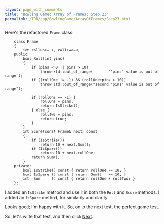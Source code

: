 ```yaml
---
layout: page_with_comments
title: "Bowling Game: Array of Frames: Step 23"
permalink: /TDD/cpp/BowlingGame/ArrayOfFrames/Step23.html
---
```


Here's the refactored ```Frame``` class:
```
    class Frame
    {
        int rollOne=-1, rollTwo=0;
    public:
        bool Roll(int pins)
        {
            if (pins < 0 || pins > 10)
                throw std::out_of_range(       "'pins' value is out of range");
            if ((rollOne != -1) && (rollOne+pins > 10))
                throw std::out_of_range("second 'pins' value is out of range");

            if (rollOne == -1) {
                rollOne = pins;
                return IsStrike();
            } else {
                rollTwo = pins;
                return true;
            }
        }
        int Score(const Frame& next) const
        {
            if (IsStrike())
                return 10 + next.Sum();
            if (IsSpare())
                return 10 + next.rollOne;
            return Sum();
        }
    private:
        bool IsStrike() const { return rollOne == 10; }
        bool IsSpare () const { return Sum()   == 10; }
        int  Sum     () const { return rollOne + rollTwo; }
    };
```

I added an ```IsStrike``` method and use it in both the ```Roll``` and ```Score``` methods.
I added an ```IsSpare``` method, for similarity and clarity.

Looks good; I'm happy with it. So, on to the next test, the perfect game test.

So, let's write that test, and then click [Next](Step24.html).
